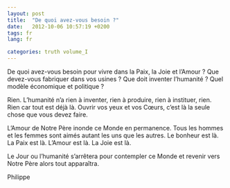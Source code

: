 ```yaml
---
layout: post
title:  "De quoi avez-vous besoin ?"
date:   2012-10-06 10:57:19 +0200
tags: fr
lang: fr

categories: truth volume_I
---
```

De quoi avez-vous besoin pour vivre dans la Paix, la Joie et l’Amour ? Que devez-vous fabriquer dans vos usines ? Que doit inventer l’humanité ? Quel modèle économique et politique ?

Rien. L’humanité n’a rien à inventer, rien à produire, rien à instituer, rien. Rien car tout est déjà là. Ouvrir vos yeux et vos Cœurs, c’est là la seule chose que vous devez faire.

L’Amour de Notre Père inonde ce Monde en permanence. Tous les hommes et les femmes sont aimés autant les uns que les autres. Le bonheur est là. La Paix est là. L’Amour est là. La Joie est là.

Le Jour ou l’humanité s’arrêtera pour contempler ce Monde et revenir vers Notre Père alors tout apparaîtra.

Philippe


<!-- 
Ce(tte) œuvre est mise à disposition selon les termes de la Licence Creative Commons Attribution - Pas d’Utilisation Commerciale 4.0 International.
-->
